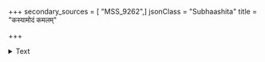+++
secondary_sources = [ "MSS_9262",]
jsonClass = "Subhaashita"
title = "कस्यामोदं कमलम्"

+++

<details><summary>Text</summary>

कस्यामोदं कमलं वदनमिदं ते प्रिये न संतनुयात्।  
अवलम्ब्य मित्रमेकं विकसति न यदन्यथा जातु॥
</details>
